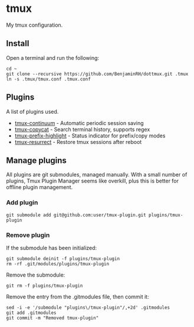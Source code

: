 # tmux
My tmux configuration.


## Install
Open a terminal and run the following:

    cd ~
    git clone --recursive https://github.com/BenjaminRH/dottmux.git .tmux
    ln -s .tmux/tmux.conf .tmux.conf


## Plugins
A list of plugins used.

 * [tmux-continuum](https://github.com/tmux-plugins/tmux-continuum) - Automatic periodic session saving
 * [tmux-copycat](https://github.com/tmux-plugins/tmux-copycat) - Search terminal history, supports regex
 * [tmux-prefix-highlight](https://github.com/tmux-plugins/tmux-prefix-highlight) - Status indicator for prefix/copy modes
 * [tmux-resurrect](https://github.com/tmux-plugins/tmux-resurrect) - Restore tmux sessions after reboot


## Manage plugins
All plugins are git submodules, managed manually. With a small number of plugins, Tmux Plugin Manager seems like overkill, plus this is better for offline plugin management.

### Add plugin

    git submodule add git@github.com:user/tmux-plugin.git plugins/tmux-plugin

### Remove plugin
If the submodule has been initialized:

    git submodule deinit -f plugins/tmux-plugin
    rm -rf .git/modules/plugins/tmux-plugin

Remove the submodule:

    git rm -f plugins/tmux-plugin

Remove the entry from the .gitmodules file, then commit it:

    sed -i -e '/submodule "plugins\/tmux-plugin"/,+2d' .gitmodules
    git add .gitmodules
    git commit -m "Removed tmux-plugin"
